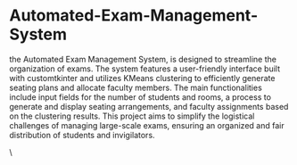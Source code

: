 # Automated-Exam-Management-System

 the Automated Exam Management System, is designed to streamline the organization of exams. The system features a user-friendly interface built with customtkinter and utilizes KMeans clustering to efficiently generate seating plans and allocate faculty members. The main functionalities include input fields for the number of students and rooms, a process to generate and display seating arrangements, and faculty assignments based on the clustering results. This project aims to simplify the logistical challenges of managing large-scale exams, ensuring an organized and fair distribution of students and invigilators.

 \
